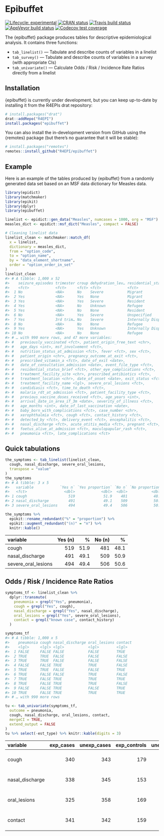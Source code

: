 Epibuffet
================

<!-- README.md is generated from README.Rmd. Please edit that file -->

<!-- badges: start -->

[![Lifecycle:
experimental](https://img.shields.io/badge/lifecycle-experimental-orange.svg)](https://www.tidyverse.org/lifecycle/#experimental)
[![CRAN
status](https://www.r-pkg.org/badges/version/epibuffet)](https://CRAN.R-project.org/package=epibuffet)
[![Travis build
status](https://travis-ci.org/R4EPI/epibuffet.svg?branch=master)](https://travis-ci.org/R4EPI/epibuffet)
[![AppVeyor build
status](https://ci.appveyor.com/api/projects/status/github/zkamvar/epibuffet?branch=master&svg=true)](https://ci.appveyor.com/project/zkamvar/epibuffet)
[![Codecov test
coverage](https://codecov.io/gh/R4EPI/epibuffet/branch/master/graph/badge.svg)](https://codecov.io/gh/R4EPI/epibuffet?branch=master)
<!-- badges: end -->

The {epibuffet} package produces tables for descriptive epidemiological
analysis. It contains three functions:

  - `tab_linelist()` — Tabulate and describe counts of variables in a
    linelist
  - `tab_survey()` — Tabulate and describe counts of variables in a
    survey (with appropriate CIs)
  - `tab_univariate()` — Calculate Odds / Risk / Incidence Rate Ratios
    directly from a linelist

## Installation

{epibuffet} is currently under development, but you can keep up-to-date
by installing it from the R4EPIs drat repository:

``` r
# install.packages("drat")
drat::addRepo("R4EPI")
install.packages("epibuffet")
```

You can also install the in-development version from GitHub using the
{remotes} package (but there’s no guarantee that it will be stable):

``` r
# install.packages("remotes")
remotes::install_github("R4EPI/epibuffet") 
```

</details>

## Example

Here is an example of the tables produced by {epibuffet} from a randomly
generated data set based on an MSF data dictionary for Measles data.

``` r
library(epidict)
library(matchmaker)
library(epikit)
library(dplyr)
library(epibuffet)

linelist <- epidict::gen_data("Measles", numcases = 1000, org = "MSF")
measles_dict <- epidict::msf_dict("Measles", compact = FALSE)

# Cleaning linelist data
linelist_clean <- matchmaker::match_df(
  x = linelist,
  dictionary = measles_dict,
  from = "option_code",
  to = "option_name",
  by = "data_element_shortname",
  order = "option_order_in_set"
)
linelist_clean
#> # A tibble: 1,000 x 52
#>    seizure_episodes trimester croup dehydration_lev… residential_sta…
#>    <fct>            <fct>     <fct> <fct>            <fct>           
#>  1 No               <NA>      No    Severe           Migrant         
#>  2 Yes              <NA>      Yes   None             Migrant         
#>  3 Yes              <NA>      Yes   Severe           Resident        
#>  4 Yes              <NA>      No    Unknown          Refugee         
#>  5 Yes              <NA>      No    None             Resident        
#>  6 No               <NA>      Yes   Severe           Unspecified     
#>  7 Yes              3rd trim… No    Severe           Internally Disp…
#>  8 No               <NA>      No    None             Refugee         
#>  9 Yes              <NA>      Yes   Unknown          Internally Disp…
#> 10 No               <NA>      No    None             Refugee         
#> # … with 990 more rows, and 47 more variables:
#> #   previously_vaccinated <fct>, patient_origin_free_text <chr>,
#> #   age_days <int>, msf_involvement <fct>,
#> #   nutrition_status_at_admission <fct>, fever <fct>, sex <fct>,
#> #   patient_origin <chr>, pregnancy_outcome_at_exit <fct>,
#> #   prescribed_vitamin_a <fct>, date_of_exit <date>,
#> #   date_of_consultation_admission <date>, event_file_type <fct>,
#> #   residential_status_brief <fct>, other_eye_complications <fct>,
#> #   treatment_facility_site <chr>, prescribed_antibiotics <fct>,
#> #   treatment_location <chr>, date_of_onset <date>, exit_status <fct>,
#> #   treatment_facility_name <lgl>, severe_oral_lesions <fct>,
#> #   candidiasis <fct>, time_to_death <fct>,
#> #   malaria_rdt_at_admission <fct>, patient_facility_type <fct>,
#> #   previous_vaccine_doses_received <fct>, age_years <int>,
#> #   arrival_date_in_area_if_3m <date>, severity_of_illness <fct>,
#> #   age_months <int>, date_of_last_vaccination <date>,
#> #   baby_born_with_complications <fct>, case_number <chr>,
#> #   xerophthalmia <fct>, cough <fct>, contact_history <fct>,
#> #   detected_by <fct>, delivery_event <fct>, encephalitis <fct>,
#> #   nasal_discharge <fct>, acute_otitis_media <fct>, pregnant <fct>,
#> #   foetus_alive_at_admission <fct>, maculopapular_rash <fct>,
#> #   pneumonia <fct>, late_complications <fct>
```

## Quick tabulations

``` r
the_symptoms <- tab_linelist(linelist_clean,
  cough, nasal_discharge, severe_oral_lesions,
  transpose = "value"
) 
the_symptoms
#> # A tibble: 3 x 5
#>   variable            `Yes n` `Yes proportion` `No n` `No proportion`
#>   <fct>                 <dbl>            <dbl>  <dbl>           <dbl>
#> 1 cough                   519             51.9    481            48.1
#> 2 nasal_discharge         491             49.1    509            50.9
#> 3 severe_oral_lesions     494             49.4    506            50.6
```

``` r
the_symptoms %>%
  epikit::rename_redundant("%" = "proportion") %>%
  epikit::augment_redundant("(n)" = "n") %>%
  knitr::kable()
```

| variable              | Yes (n) |    % | No (n) |    % |
| :-------------------- | ------: | ---: | -----: | ---: |
| cough                 |     519 | 51.9 |    481 | 48.1 |
| nasal\_discharge      |     491 | 49.1 |    509 | 50.9 |
| severe\_oral\_lesions |     494 | 49.4 |    506 | 50.6 |

## Odds / Risk / Incidence Rate Ratios

``` r
symptoms_tf <- linelist_clean %>%
  dplyr::transmute(
    pneumonia = grepl("Yes", pneumonia),
    cough = grepl("Yes", cough),
    nasal_discharge = grepl("Yes", nasal_discharge),
    oral_lesions = grepl("Yes", severe_oral_lesions),
    contact = grepl("known case", contact_history)
  ) 

symptoms_tf
#> # A tibble: 1,000 x 5
#>    pneumonia cough nasal_discharge oral_lesions contact
#>    <lgl>     <lgl> <lgl>           <lgl>        <lgl>  
#>  1 FALSE     FALSE FALSE           FALSE        TRUE   
#>  2 TRUE      TRUE  FALSE           FALSE        FALSE  
#>  3 TRUE      TRUE  FALSE           FALSE        FALSE  
#>  4 FALSE     FALSE TRUE            TRUE         FALSE  
#>  5 TRUE      TRUE  FALSE           FALSE        TRUE   
#>  6 TRUE      FALSE FALSE           TRUE         FALSE  
#>  7 TRUE      FALSE TRUE            TRUE         TRUE   
#>  8 TRUE      FALSE TRUE            TRUE         FALSE  
#>  9 FALSE     FALSE TRUE            FALSE        TRUE   
#> 10 TRUE      FALSE TRUE            TRUE         TRUE   
#> # … with 990 more rows

tu <- tab_univariate(symptoms_tf, 
  outcome = pneumonia, 
  cough, nasal_discharge, oral_lesions, contact,
  mergeCI = TRUE,
  extend_output = FALSE
)
tu %>% select(-est_type) %>% knitr::kable(digits = 3)
```

| variable         | exp\_cases | unexp\_cases | exp\_controls | unexp\_controls | est\_ci             | p.value |
| :--------------- | ---------: | -----------: | ------------: | --------------: | :------------------ | ------: |
| cough            |        340 |          343 |           179 |             138 | 0.764 (0.585–0.999) |   0.049 |
| nasal\_discharge |        338 |          345 |           153 |             164 | 1.050 (0.804–1.371) |   0.719 |
| oral\_lesions    |        325 |          358 |           169 |             148 | 0.795 (0.609–1.038) |   0.092 |
| contact          |        341 |          342 |           159 |             158 | 0.991 (0.759–1.293) |   0.946 |
